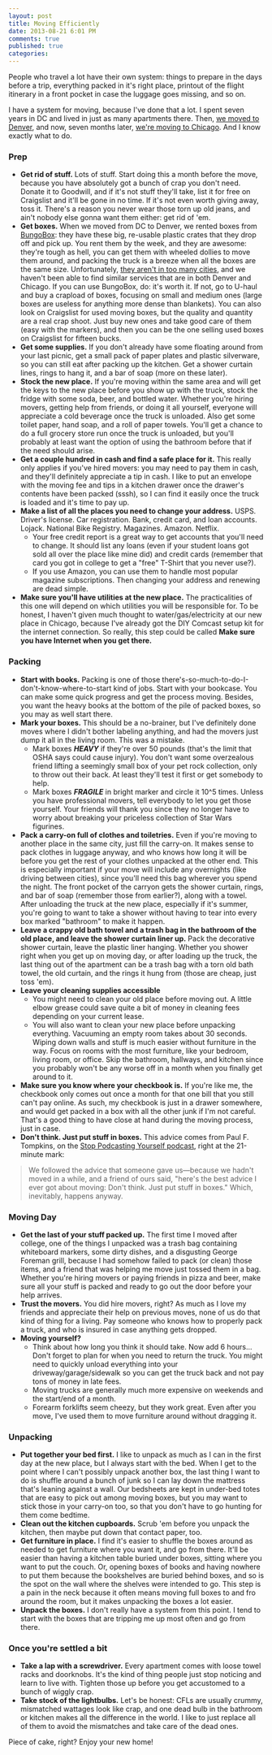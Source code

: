 ```yaml
---
layout: post
title: Moving Efficiently
date: 2013-08-21 6:01 PM
comments: true
published: true
categories:
---
```

People who travel a lot have their own system: things to prepare in the days before a trip, everything packed in it's right place, printout of the flight itinerary in a front pocket in case the luggage goes missing, and so on.

I have a system for moving, because I've done that a lot. I spent seven years in DC and lived in just as many apartments there. Then, [we moved to Denver](/2013/01/goodbye-dc/), and now, seven months later, [we're moving to Chicago](/2013/07/so-long-denver/). And I know exactly what to do.

### Prep
- **Get rid of stuff.** Lots of stuff. Start doing this a month before the move, because you have absolutely got a bunch of crap you don't need. Donate it to Goodwill, and if it's not stuff they'll take, list it for free on Craigslist and it'll be gone in no time. If it's not even worth giving away, toss it. There's a reason you never wear those torn up old jeans, and ain't nobody else gonna want them either: get rid of 'em.
- **Get boxes.** When we moved from DC to Denver, we rented boxes from [BungoBox](http://bungobox.com/): they have these big, re-usable plastic crates that they drop off and pick up. You rent them by the week, and they are awesome: they're tough as hell, you can get them with wheeled dollies to move them around, and packing the truck is a breeze when all the boxes are the same size. Unfortunately, [they aren't in too many cities](http://bungobox.com/locations/), and we haven't been able to find similar services that are in both Denver and Chicago. If you can use BungoBox, do: it's worth it. If not, go to U-haul and buy a crapload of boxes, focusing on small and medium ones (large boxes are useless for anything more dense than blankets). You can also look on Craigslist for used moving boxes, but the quality and quantity are a real crap shoot. Just buy new ones and take good care of them (easy with the markers), and then you can be the one selling used boxes on Craigslist for fifteen bucks.
- **Get some supplies.** If you don't already have some floating around from your last picnic, get a small pack of paper plates and plastic silverware, so you can still eat after packing up the kitchen. Get a shower curtain lines, rings to hang it, and a bar of soap (more on these later).
- **Stock the new place.** If you're moving within the same area and will get the keys to the new place before you show up with the truck, stock the fridge with some soda, beer, and bottled water. Whether you're hiring movers, getting help from friends, or doing it all yourself, everyone will appreciate a cold beverage once the truck is unloaded. Also get some toilet paper, hand soap, and a roll of paper towels. You'll get a chance to do a full grocery store run once the truck is unloaded, but you'll probably at least want the option of using the bathroom before that if the need should arise.
- **Get a couple hundred in cash and find a safe place for it.** This really only applies if you've hired movers: you may need to pay them in cash, and they'll definitely appreciate a tip in cash. I like to put an envelope with the moving fee and tips in a kitchen drawer once the drawer's contents have been packed (sssh), so I can find it easily once the truck is loaded and it's time to pay up.
- **Make a list of all the places you need to change your address.** USPS. Driver's license. Car registration. Bank, credit card, and loan accounts. Lojack. National Bike Registry. Magazines. Amazon. Netflix.
  - Your free credit report is a great way to get accounts that you'll need to change. It should list any loans (even if your student loans got sold all over the place like mine did) and credit cards (remember that card you got in college to get a "free" T-Shirt that you never use?).
  - If you use Amazon, you can use them to handle most popular magazine subscriptions. Then changing your address and renewing are dead simple.
- **Make sure you'll have utilities at the new place.** The practicalities of this one will depend on which utilities you will be responsible for. To be honest, I haven't given much thought to water/gas/electricity at our new place in Chicago, because I've already got the DIY Comcast setup kit for the internet connection. So really, this step could be called **Make sure you have Internet when you get there.**

### Packing
- **Start with books.** Packing is one of those there's-so-much-to-do-I-don't-know-where-to-start kind of jobs. Start with your bookcase. You can make some quick progress and get the process moving. Besides, you want the heavy books at the bottom of the pile of packed boxes, so you may as well start there.
- **Mark your boxes.** This should be a no-brainer, but I've definitely done moves where I didn't bother labeling anything, and had the movers just dump it all in the living room. This was a mistake.
  - Mark boxes ***HEAVY*** if they're over 50 pounds (that's the limit that OSHA says could cause injury). You don't want some overzealous friend lifting a seemingly small box of your pet rock collection, only to throw out their back. At least they'll test it first or get somebody to help.
  - Mark boxes ***FRAGILE*** in bright marker and circle it 10^5 times. Unless you have professional movers, tell everybody to let you get those yourself. Your friends will thank you since they no longer have to worry about breaking your priceless collection of Star Wars figurines.
- **Pack a carry-on full of clothes and toiletries.** Even if you're moving to another place in the same city, just fill the carry-on. It makes sense to pack clothes in luggage anyway, and who knows how long it will be before you get the rest of your clothes unpacked at the other end. This is especially important if your move will include any overnights (like driving between cities), since you'll need this bag wherever you spend the night. The front pocket of the carryon gets the shower curtain, rings, and bar of soap (remember those from earlier?), along with a towel. After unloading the truck at the new place, especially if it's summer, you're going to want to take a shower without having to tear into every box marked "bathroom" to make it happen.
- **Leave a crappy old bath towel and a trash bag in the bathroom of the old place, and leave the shower curtain liner up.** Pack the decorative shower curtain, leave the plastic liner hanging. Whether you shower right when you get up on moving day, or after loading up the truck, the last thing out of the apartment can be a trash bag with a torn old bath towel, the old curtain, and the rings it hung from (those are cheap, just toss 'em).
- **Leave your cleaning supplies accessible**
  - You might need to clean your old place before moving out. A little elbow grease could save quite a bit of money in cleaning fees depending on your current lease.
  - You will also want to clean your new place before unpacking everything. Vacuuming an empty room takes about 30 seconds. Wiping down walls and stuff is much easier without furniture in the way. Focus on rooms with the most furniture, like your bedroom, living room, or office. Skip the bathroom, hallways, and kitchen since you probably won't be any worse off in a month when you finally get around to it.
- **Make sure you know where your checkbook is.** If you're like me, the checkbook only comes out once a month for that one bill that you still can't pay online. As such, my checkbook is just in a drawer somewhere, and would get packed in a box with all the other junk if I'm not careful. That's a good thing to have close at hand during the moving process, just in case.
- **Don't think. Just put stuff in boxes.** This advice comes from Paul F. Tompkins, on the [Stop Podcasting Yourself podcast](http://www.maximumfun.org/stop-podcasting-yourself/stop-podcasting-yourself-bonus-episode-live-paul-f-tompkins), right at the 21-minute mark:

> We followed the advice that someone gave us—because we hadn't moved in a while, and a friend of ours said, "here's the best advice I ever got about moving: Don't think. Just put stuff in boxes." Which, inevitably, happens anyway.

### Moving Day
- **Get the last of your stuff packed up.** The first time I moved after college, one of the things I unpacked was a trash bag containing whiteboard markers, some dirty dishes, and a disgusting George Foreman grill, because I had somehow failed to pack (or clean) those items, and a friend that was helping me move just tossed them in a bag. Whether you're hiring movers or paying friends in pizza and beer, make sure all your stuff is packed and ready to go out the door before your help arrives.
- **Trust the movers.** You did hire movers, right? As much as I love my friends and appreciate their help on previous moves, none of us do that kind of thing for a living. Pay someone who knows how to properly pack a truck, and who is insured in case anything gets dropped.
- **Moving yourself?**
  - Think about how long you think it should take. Now add 6 hours... Don't forget to plan for when you need to return the truck. You might need to quickly unload everything into your driveway/garage/sidewalk so you can get the truck back and not pay tons of money in late fees.
  - Moving trucks are generally much more expensive on weekends and the start/end of a month.
  - Forearm forklifts seem cheezy, but they work great. Even after you move, I've used them to move furniture around without dragging it.

### Unpacking
- **Put together your bed first.** I like to unpack as much as I can in the first day at the new place, but I always start with the bed. When I get to the point where I can't possibly unpack another box, the last thing I want to do is shuffle around a bunch of junk so I can lay down the mattress that's leaning against a wall. Our bedsheets are kept in under-bed totes that are easy to pick out among moving boxes, but you may want to stick those in your carry-on too, so that you don't have to go hunting for them come bedtime.
- **Clean out the kitchen cupboards.** Scrub 'em before you unpack the kitchen, then maybe put down that contact paper, too.
- **Get furniture in place.** I find it's easier to shuffle the boxes around as needed to get furniture where you want it, and go from there. It'll be easier than having a kitchen table buried under boxes, sitting where you want to put the couch. Or, opening boxes of books and having nowhere to put them because the bookshelves are buried behind boxes, and so is the spot on the wall where the shelves were intended to go. This step is a pain in the neck because it often means moving full boxes to and fro around the room, but it makes unpacking the boxes a lot easier.
- **Unpack the boxes.** I don't really have a system from this point. I tend to start with the boxes that are tripping me up most often and go from there.

### Once you're settled a bit
- **Take a lap with a screwdriver.** Every apartment comes with loose towel racks and doorknobs. It's the kind of thing people just stop noticing and learn to live with. Tighten those up before you get accustomed to a bunch of wiggly crap.
- **Take stock of the lightbulbs.** Let's be honest: CFLs are usually crummy, mismatched wattages look like crap, and one dead bulb in the bathroom or kitchen makes all the difference in the world. I like to just replace all of them to avoid the mismatches and take care of the dead ones.

Piece of cake, right? Enjoy your new home!
